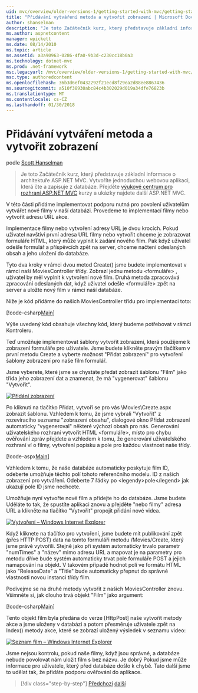```yaml
---
uid: mvc/overview/older-versions-1/getting-started-with-mvc/getting-started-with-mvc-part6
title: "Přidávání vytváření metoda a vytvořit zobrazení | Microsoft Docs"
author: shanselman
description: "Je toto Začátečník kurz, který představuje základní informace o architektuře ASP.NET MVC. Vytvoření jednoduché webové aplikace, která čte a zapisuje z databáze."
ms.author: aspnetcontent
manager: wpickett
ms.date: 08/14/2010
ms.topic: article
ms.assetid: a3a90963-0286-4fa0-9b3d-c230cc18b0a3
ms.technology: dotnet-mvc
ms.prod: .net-framework
msc.legacyurl: /mvc/overview/older-versions-1/getting-started-with-mvc/getting-started-with-mvc-part6
msc.type: authoredcontent
ms.openlocfilehash: 36b3d6ef0432292f21ecd8f29ea2d88ee8867436
ms.sourcegitcommit: a510f38930abc84c4b302029d019a34dfe76823b
ms.translationtype: MT
ms.contentlocale: cs-CZ
ms.lasthandoff: 01/30/2018
---
```

<a name="adding-a-create-method-and-create-view"></a>Přidávání vytváření metoda a vytvořit zobrazení
====================
podle [Scott Hanselman](https://github.com/shanselman)

> Je toto Začátečník kurz, který představuje základní informace o architektuře ASP.NET MVC. Vytvoříte jednoduchou webovou aplikaci, která čte a zapisuje z databáze. Přejděte [výukové centrum pro rozhraní ASP.NET MVC](../../../index.md) kurzy a ukázky najdete další ASP.NET MVC.


V této části přidáme implementovat podporu nutná pro povolení uživatelům vytvářet nové filmy v naší databázi. Provedeme to implementací filmy nebo vytvořit adresu URL akce.

Implementace filmy nebo vytvoření adresy URL je dvou krocích. Pokud uživatel navštíví první adresa URL filmy nebo vytvořit chceme je zobrazovat formuláře HTML, který může vyplnit k zadání nového film. Pak když uživatel odešle formulář a příspěvcích zpět na server, chceme načtení odeslaných obsah a jeho uložení do databáze.

Tyto dva kroky v rámci dvou metod Create() jsme budete implementovat v rámci naší MoviesController třídy. Zobrazí jednu metodu &lt;formuláře&gt; , uživatel by měl vyplnit k vytvoření nové film. Druhá metoda zpracovává zpracování odeslaných dat, když uživatel odešle &lt;formuláře&gt; zpět na server a uložte nový film v rámci naší databáze.

Níže je kód přidáme do našich MoviesController třídu pro implementaci toto:

[!code-csharp[Main](getting-started-with-mvc-part6/samples/sample1.cs)]

Výše uvedený kód obsahuje všechny kód, který budeme potřebovat v rámci Kontroleru.

Teď umožňuje implementovat šablony vytvořit zobrazení, která použijeme k zobrazení formuláře pro uživatele. Jsme budete klikněte pravým tlačítkem v první metodu Create a vyberte možnost "Přidat zobrazení" pro vytvoření šablony zobrazení pro naše film formulář.

Jsme vyberete, které jsme se chystáte předat zobrazit šablonu "Film" jako třída jeho zobrazení dat a znamenat, že má "vygenerovat" šablonu "Vytvořit".

[![Přidání zobrazení](getting-started-with-mvc-part6/_static/image2.png)](getting-started-with-mvc-part6/_static/image1.png)

Po kliknutí na tlačítko Přidat, vytvoří se pro vás \Movies\Create.aspx zobrazit šablonu. Vzhledem k tomu, že jsme vybrali "Vytvořit" z rozevíracího seznamu "zobrazení obsahu", dialogové okno Přidat zobrazení automaticky "vygeneroval" některé výchozí obsah pro nás. Generování uživatelského rozhraní vytvořit HTML &lt;formuláře&gt;, místo pro chybu ověřování zpráv přejdete a vzhledem k tomu, že generování uživatelského rozhraní ví o filmy, vytvoření popisku a pole pro každou vlastnost naše třídy.

[!code-aspx[Main](getting-started-with-mvc-part6/samples/sample2.aspx)]

Vzhledem k tomu, že naše databáze automaticky poskytuje film ID, odeberte umožňuje těchto polí tohoto referenčního modelu. ID z našich zobrazení pro vytváření. Odeberte 7 řádky po &lt;legendy&gt;pole&lt;/legend&gt; jak ukazují pole ID jsme nechcete.

Umožňuje nyní vytvořte nové film a přidejte ho do databáze. Jsme budete Uděláte to tak, že spustíte aplikaci znovu a přejděte "nebo filmy" adresa URL a klikněte na tlačítko "Vytvořit" propojit přidání nové videa.

[![Vytvoření – Windows Internet Explorer](getting-started-with-mvc-part6/_static/image4.png)](getting-started-with-mvc-part6/_static/image3.png)

Když kliknete na tlačítko pro vytvoření, jsme budete mít publikování zpět (přes HTTP POST) data na tomto formuláři metodu /Movies/Create, který jsme právě vytvořili. Stejně jako při systém automaticky trvalo parametr "numTimes" a "název" mimo adresu URL a mapovat je na parametry pro metodu dříve bude systém automaticky trvat pole formuláře POST a jejich namapování na objekt. V takovém případě hodnot polí ve formátu HTML jako "ReleaseDate" a "Title" bude automaticky přepnut do správné vlastnosti novou instanci třídy film.

Podívejme se na druhé metody vytvořit z našich MoviesController znovu. Všimněte si, jak dlouho trvá objekt "Film" jako argument:

[!code-csharp[Main](getting-started-with-mvc-part6/samples/sample3.cs)]

Tento objekt film byla předána do verze [HttpPost] naše vytvořit metody akce a jsme uloženy v databázi a potom přesměruje uživatele zpět na Index() metody akce, které se zobrazí uložený výsledek v seznamu video:

[![Seznam film – Windows Internet Explorer](getting-started-with-mvc-part6/_static/image6.png)](getting-started-with-mvc-part6/_static/image5.png)

Jsme nejsou kontrolu, pokud naše filmy, když jsou správné, a databáze nebude povolovat nám uložit film s bez názvu. Je dobrý Pokud jsme může informace pro uživatele, který před databáze došlo k chybě. Tato další jsme to udělat tak, že přidáte podporu ověřování do aplikace.

>[!div class="step-by-step"]
[Předchozí](getting-started-with-mvc-part5.md)
[další](getting-started-with-mvc-part7.md)
